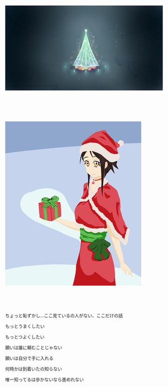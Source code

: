 ![avatar](〇〇部屋.jpg)  

<br>
<br>
<br>
<br>

![avatar](メリークリスマス.jpg)  

<br>
<br>
<br>
<br>
ちょっと恥ずかし...ここ見ているの人がない、ここだけの話

もっとうまくしたい

もっとつよくしたい

願いは誰に頼むことじゃない

願いは自分で手に入れる

何時かは到着いたの知らない

唯一知ってるは歩かないなら進めれない